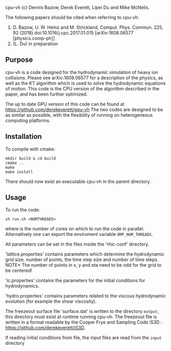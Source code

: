 cpu-vh (c) Dennis Bazow, Derek Everett, Lipei Du and Mike McNelis.

The following papers should be cited when referring to cpu-vh:
1) D. Bazow, U. W. Heinz and M. Strickland, Comput. Phys. Commun. 225, 92 (2018) doi:10.1016/j.cpc.2017.01.015
[arXiv:1608.06577 [physics.comp-ph]]
2) (L. Du) in preparation

## Purpose
cpu-vh is a code designed for the hydrodynamic simulation of heavy ion collisions.
Please see arXiv:1608.06577 for a description of the physics, as well as the KT algorithm which 
is used to solve the hydrodynamic equations of motion. 
This code is the CPU version of the algorithm described in the paper, and has been further optimized.

The up to date GPU version of this code can be found at https://github.com/derekeverett/gpu-vh
The two codes are designed to be as similar as possible, with the flexibility of running on 
heterogeneous computing platforms.

## Installation
To compile with cmake:
```
mkdir build & cd build
cmake ..
make
make install
```
There should now exist an executable cpu-vh in the parent directory. 

## Usage

To run the code:
```
sh run.sh <NUMTHREADS>
```
where <NUMTHREADS> is the number of cores on which to run the code in parallel.  
Alternatively one can export the enviroment variable `OMP_NUM_THREADS`.

All parameters can be set in the files inside the 'rhic-conf' directory.

'lattice.properties' contains parameters which determine the hydrodynamic grid size, 
number of points, the time step size and number of time steps.
NOTE* The number of points in x, y and eta need to be odd for the grid to be centered!

'ic.properties' contains the parameters for the initial conditions for hydrodynamics. 

'hydro.properties' contains parameters related to the viscous hydrodynamic evolution 
(for example the shear viscosity). 

The freezeout surface file 'surface.dat' is written to the directory `output`; 
this directory must exist at runtime running cpu-vh.
The freezeout file is written in a format readable by the Cooper Frye and 
Sampling Code iS3D : https://github.com/derekeverett/iS3D.

If reading initial conditions from file, the input files are read from the `input` directory


